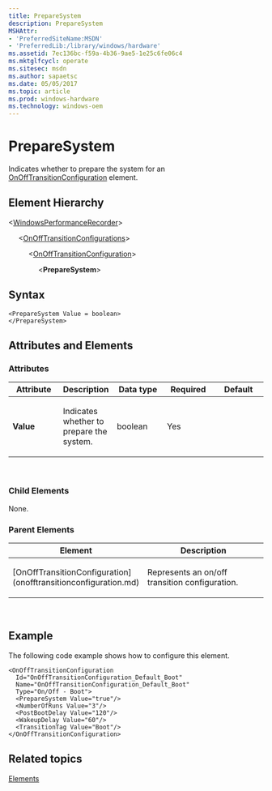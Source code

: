 ```yaml
---
title: PrepareSystem
description: PrepareSystem
MSHAttr:
- 'PreferredSiteName:MSDN'
- 'PreferredLib:/library/windows/hardware'
ms.assetid: 7ec136bc-f59a-4b36-9ae5-1e25c6fe06c4
ms.mktglfcycl: operate
ms.sitesec: msdn
ms.author: sapaetsc
ms.date: 05/05/2017
ms.topic: article
ms.prod: windows-hardware
ms.technology: windows-oem
---
```


# PrepareSystem


Indicates whether to prepare the system for an [OnOffTransitionConfiguration](onofftransitionconfiguration.md) element.

## Element Hierarchy


&lt;[WindowsPerformanceRecorder](windowsperformancerecorder.md)&gt;

     &lt;[OnOffTransitionConfigurations](onofftransitionconfigurations.md)&gt;

          &lt;[OnOffTransitionConfiguration](onofftransitionconfiguration.md)&gt;

               &lt;**PrepareSystem**&gt;

## Syntax


```
<PrepareSystem Value = boolean>
</PrepareSystem>
```

## Attributes and Elements


### Attributes

<table>
<colgroup>
<col width="20%" />
<col width="20%" />
<col width="20%" />
<col width="20%" />
<col width="20%" />
</colgroup>
<thead>
<tr class="header">
<th>Attribute</th>
<th>Description</th>
<th>Data type</th>
<th>Required</th>
<th>Default</th>
</tr>
</thead>
<tbody>
<tr class="odd">
<td><p><strong>Value</strong></p></td>
<td><p>Indicates whether to prepare the system.</p></td>
<td><p>boolean</p></td>
<td><p>Yes</p></td>
<td><p></p></td>
</tr>
</tbody>
</table>

 

### Child Elements

None.

### Parent Elements

<table>
<colgroup>
<col width="50%" />
<col width="50%" />
</colgroup>
<thead>
<tr class="header">
<th>Element</th>
<th>Description</th>
</tr>
</thead>
<tbody>
<tr class="odd">
<td><p>[OnOffTransitionConfiguration](onofftransitionconfiguration.md)</p></td>
<td><p>Represents an on/off transition configuration.</p></td>
</tr>
</tbody>
</table>

 

## Example


The following code example shows how to configure this element.

```
<OnOffTransitionConfiguration
  Id="OnOffTransitionConfiguration_Default_Boot"
  Name="OnOffTransitionConfiguration_Default_Boot"
  Type="On/Off - Boot">
  <PrepareSystem Value="true"/>
  <NumberOfRuns Value="3"/>
  <PostBootDelay Value="120"/>
  <WakeupDelay Value="60"/>
  <TransitionTag Value="Boot"/>
</OnOffTransitionConfiguration>
```

## Related topics


[Elements](elements.md)

 

 







